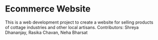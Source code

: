 # Ecommerce Website
This is a web development project to create a website for selling products of cottage industries and other local artisans.
Contributors: Shreya Dhananjay, Rasika Chavan, Neha Bharsat